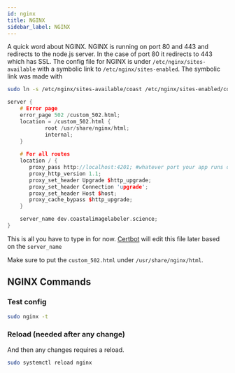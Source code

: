 ```yaml
---
id: nginx
title: NGINX
sidebar_label: NGINX
---
```


A quick word about NGINX. NGINX is running on port 80 and 443 and redirects to the node.js server. In the case of port 80 it redirects to 443 which has SSL. The config file for NGINX is under `/etc/nginx/sites-available` with a symbolic link to `/etc/nginx/sites-enabled`. The symbolic link was made with

```bash title="Symbolic link"
sudo ln -s /etc/nginx/sites-available/coast /etc/nginx/sites-enabled/coast
```

```cpp title="/etc/nginx/sites-available/coast NGINX"
server {
	# Error page
	error_page 502 /custom_502.html;
	location = /custom_502.html {
			root /usr/share/nginx/html;
			internal;
	}
		
    # For all routes
	location / {
       proxy_pass http://localhost:4201; #whatever port your app runs on
       proxy_http_version 1.1;
       proxy_set_header Upgrade $http_upgrade;
       proxy_set_header Connection 'upgrade';
       proxy_set_header Host $host;
       proxy_cache_bypass $http_upgrade;
    }

	server_name dev.coastalimagelabeler.science;
} 
```

This is all you have to type in for now. [Certbot](./certbot) will edit this file later based on the `server_name`

Make sure to put the `custom_502.html` under `/usr/share/nginx/html`.

## NGINX Commands

### Test config

```bash title="Testing file"
sudo nginx -t
```

### Reload (needed after any change)

And then any changes requires a reload.
```bash title="Reloading changes"
sudo systemctl reload nginx
```